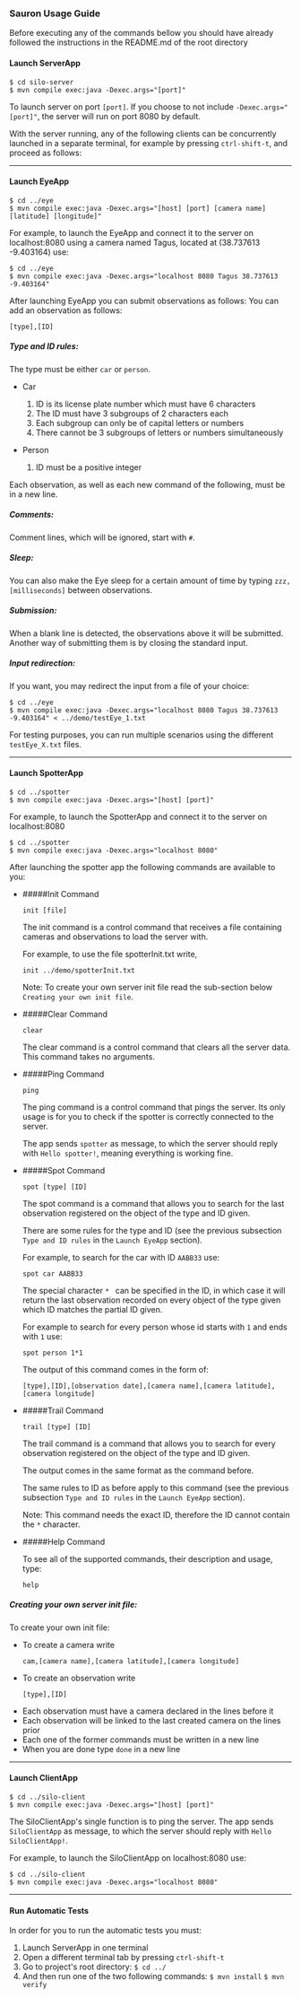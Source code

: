### Sauron Usage Guide

Before executing any of the commands bellow you should have already followed the instructions in the README.md of the root directory

#### Launch ServerApp
```
$ cd silo-server
$ mvn compile exec:java -Dexec.args="[port]"
```
To launch server on port `[port]`.
If you choose to not include `-Dexec.args="[port]"`, the server will run on port 8080 by default.

With the server running, any of the following clients can be concurrently launched in a separate terminal,
 for example by pressing `ctrl-shift-t`, and proceed as follows:

---

#### Launch EyeApp
```
$ cd ../eye
$ mvn compile exec:java -Dexec.args="[host] [port] [camera name] [latitude] [longitude]"
```
For example, to launch the EyeApp and connect it to the server on localhost:8080 using a camera named Tagus, 
located at (38.737613 -9.403164) use:

```
$ cd ../eye
$ mvn compile exec:java -Dexec.args="localhost 8080 Tagus 38.737613 -9.403164"
```
After launching EyeApp you can submit observations as follows: 
You can add an observation as follows:
```
[type],[ID]
```
##### **Type and ID rules:**    
    
The type must be either `car` or `person`. 
- Car

    1. ID is its license plate number which must have 6 characters
    2. The ID must have 3 subgroups of 2 characters each
    3. Each subgroup can only be of capital letters or numbers
    4. There cannot be 3 subgroups of letters or numbers simultaneously
    
- Person
    1. ID must be a positive integer
    
Each observation, as well as each new command of the following, must be in a new line. 

##### **Comments:** 
Comment lines, which will be ignored, start with `#`.

##### **Sleep:** 

You can also make the Eye sleep for a certain amount of time by typing `zzz,[milliseconds]` between observations.

##### **Submission:** 
When a blank line is detected, the observations above it will be submitted. 
Another way of submitting them is by closing the standard input.

##### **Input redirection:** 
If you want, you may redirect the input from a file of your choice:

```
$ cd ../eye
$ mvn compile exec:java -Dexec.args="localhost 8080 Tagus 38.737613 -9.403164" < ../demo/testEye_1.txt
```
For testing purposes, you can run multiple scenarios using the different `testEye_X.txt` files.

---

#### Launch SpotterApp

```
$ cd ../spotter
$ mvn compile exec:java -Dexec.args="[host] [port]"
```

For example, to launch the SpotterApp and connect it to the server on localhost:8080

```
$ cd ../spotter
$ mvn compile exec:java -Dexec.args="localhost 8080"
```

After launching the spotter app the following commands are available to you:

- #####Init Command

    ```
    init [file]
    ```

    The init command is a control command that receives a file containing cameras and observations to load the server with.
    
    For example, to use the file spotterInit.txt write,
    
    ```
    init ../demo/spotterInit.txt
    ```
  
    Note: To create your own server init file read the sub-section below `Creating your own init file`.
- #####Clear Command
    ```
    clear
    ```

    The clear command is a control command that clears all the server data. This command takes no arguments.

- #####Ping Command

    ```
    ping
    ```
    
    The ping command is a control command that pings the server. 
    Its only usage is for you to check if the spotter is correctly connected to the server.
    
    The app sends `spotter` as message, to which the server should reply with `Hello spotter!`, meaning everything is working fine.

- #####Spot Command

    ```
    spot [type] [ID]
    ```
    
    The spot command is a command that allows you to search for the last observation registered on the object of the type and ID given.
    
    There are some rules for the type and ID (see the previous subsection `Type and ID rules` in the `Launch EyeApp` section).
        
    For example, to search for the car with ID `AABB33` use:
    
    ```
    spot car AABB33
    ```
  
    The special character `* ` can be specified in the ID, in which case it will return the last observation recorded on every object of the type given which ID matches the partial ID given.
    
    For example to search for every person whose id starts with `1` and ends with `1` use:
    ```
    spot person 1*1
    ```
    
    The output of this command comes in the form of:
    
    ```
    [type],[ID],[observation date],[camera name],[camera latitude],[camera longitude]
    ```
  
- #####Trail Command

    ```
    trail [type] [ID]
    ```
  
    The trail command is a command that allows you to search for every observation registered on the object of the type and ID given.
    
    The output comes in the same format as the command before.
    
    The same rules to ID as before apply to this command (see the previous subsection `Type and ID rules` in the `Launch EyeApp` section).
    
    Note: This command needs the exact ID, therefore the ID cannot contain the `*` character. 
    
    
- #####Help Command
    
    To see all of the supported commands, their description and usage, type:
    
    ```
    help
    ```


    
##### **Creating your own server init file:**

To create your own init file:
- To create a camera write
    ```
    cam,[camera name],[camera latitude],[camera longitude]
    ```
- To create an observation write
    ```
    [type],[ID]
    ```
- Each observation must have a camera declared in the lines before it
- Each observation will be linked to the last created camera on the lines prior
- Each one of the former commands must be written in a new line
- When you are done type `done` in a new line

---

#### Launch ClientApp
```
$ cd ../silo-client
$ mvn compile exec:java -Dexec.args="[host] [port]"
```
The SiloClientApp's single function is to ping the server.
The app sends `SiloClientApp` as message, to which the server should reply with `Hello SiloClientApp!`.

For example, to launch the SiloClientApp on localhost:8080 use:

```
$ cd ../silo-client
$ mvn compile exec:java -Dexec.args="localhost 8080"
```

---

#### Run Automatic Tests 

In order for you to run the automatic tests you must:
1. Launch ServerApp in one terminal
2. Open a different terminal tab by pressing `ctrl-shift-t`
3. Go to project's root directory: `$ cd ../`
4. And then run one of the two following commands:
 `$ mvn install`  `$ mvn verify`

